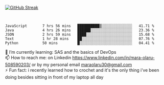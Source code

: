 

[![GitHub Streak](https://streak-stats.demolab.com?user=MaraxD&theme=tokyonight)](https://git.io/streak-stats)
 
 
 <br/>

<!--START_SECTION:waka-->

```text
JavaScript       7 hrs 56 mins   ██████████▒░░░░░░░░░░░░░░   41.71 %
Java             4 hrs 26 mins   ██████░░░░░░░░░░░░░░░░░░░   23.36 %
JSON             2 hrs 59 mins   ████░░░░░░░░░░░░░░░░░░░░░   15.68 %
Text             1 hr 28 mins    ██░░░░░░░░░░░░░░░░░░░░░░░   07.76 %
Python           50 mins         █░░░░░░░░░░░░░░░░░░░░░░░░   04.41 %
```

<!--END_SECTION:waka-->
<!--[![willianrod's wakatime stats](https://github-readme-stats.vercel.app/api/wakatime?username=MaraxD)](https://github.com/anuraghazra/github-readme-stats)-->

🌱 I’m currently learning: SAS and the basics of DevOps<br/>
📫 How to reach me: on Linkedin https://www.linkedin.com/in/mara-olaru-508590203/ or by my personal email maraolaru30@gmail.com <br/>
⚡ Fun fact: i recently learned how to crochet and it's the only thing i've been doing besides sitting in front of my laptop all day <br/>
 
